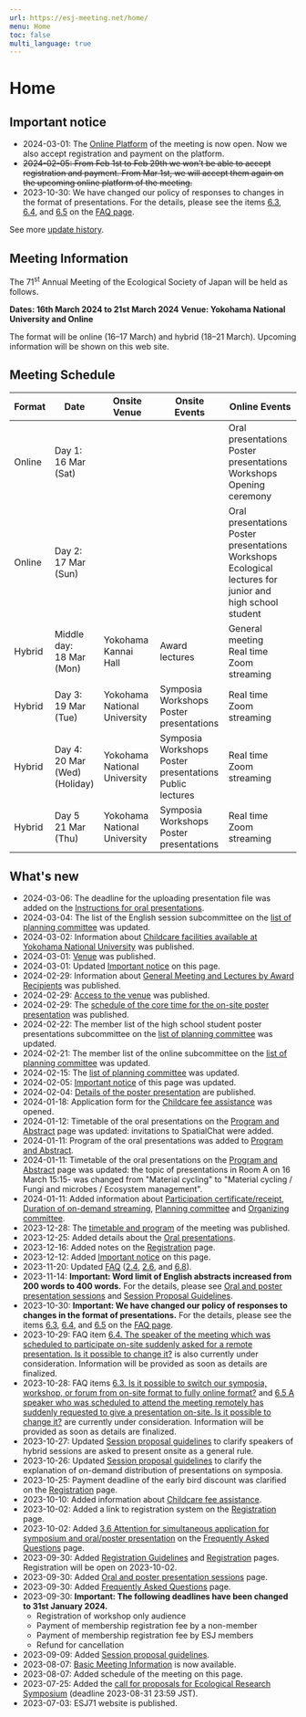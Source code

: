 ```yaml
---
url: https://esj-meeting.net/home/
menu: Home
toc: false
multi_language: true
---
```


# Home

## Important notice

* 2024-03-01: The <a href="https://esj71.gakkai.online" target="_blank">Online Platform</a> of the meeting is now open. Now we also accept registration and payment on the platform.
* ~~2024-02-05: From Feb 1st to Feb 29th we won't be able to accept registration and payment. From Mar 1st, we will accept them again on the upcoming online platform of the meeting.~~
* 2023-10-30: We have changed our policy of responses to changes in the format of presentations. For the details, please see the items [6.3](faq#Is_it_possible_to_switch_our_symposia_workshop_or_forum_from_on-site_format_to_fully_online_format), [6.4](faq#The_speaker_of_the_meeting_which_was_scheduled_to_participate_on-site_suddenly_asked_for_a_remote_presentation_Is_it_possible_to_change_it), and [6.5](faq#A_speaker_who_was_scheduled_to_attend_the_meeting_remotely_has_suddenly_requested_to_give_a_presentation_on-site_Is_it_possible_to_change_it) on the [FAQ page](faq).

See more [update history](#Whats_new).

## Meeting Information

The 71<sup>st</sup> Annual Meeting of the Ecological Society of Japan will be held as follows.

**Dates: 16th March 2024 to 21st March 2024**
**Venue: Yokohama National University and Online**

The format will be online (16–17 March) and hybrid (18–21 March).
Upcoming information will be shown on this web site.

## Meeting Schedule

| Format | Date                                | Onsite Venue                 | Onsite Events                                                    | Online Events                                                                                                     |
| ------ | ----------------------------------- | ---------------------------- | ---------------------------------------------------------------- | ----------------------------------------------------------------------------------------------------------------- |
| Online | Day 1:<br>16 Mar (Sat)              |                              |                                                                  | Oral presentations<br>Poster presentations<br>Workshops<br>Opening ceremony                                       |
| Online | Day 2:<br>17 Mar (Sun)              |                              |                                                                  | Oral presentations<br>Poster presentations<br>Workshops<br>Ecological lectures for junior and high school student |
| Hybrid | Middle day:<br>18 Mar (Mon)         | Yokohama Kannai Hall         | Award lectures                                                   | General meeting<br>Real time Zoom streaming                                                                       |
| Hybrid | Day 3:<br>19 Mar (Tue)              | Yokohama National University | Symposia<br>Workshops<br>Poster presentations                    | Real time Zoom streaming                                                                                          |
| Hybrid | Day 4:<br>20 Mar (Wed)<br>(Holiday) | Yokohama National University | Symposia<br>Workshops<br>Poster presentations<br>Public lectures | Real time Zoom streaming                                                                                          |
| Hybrid | Day 5<br>21 Mar (Thu)               | Yokohama National University | Symposia<br>Workshops<br>Poster presentations                    | Real time Zoom streaming                                                                                          |

## What's new

* 2024-03-06: The deadline for the uploading presentation file was added on the [Instructions for oral presentations](oral_and_poster_sessions#Instructions_for_oral_presentations).
* 2024-03-04: The list of the English session subcommittee on the [list of planning committee](basic_information#ANNUAL_MEETING_PLANNING_COMMITTEE) was updated.
* 2024-03-02: Information about [Childcare facilities available at Yokohama National University](childcare_facilities) was published.
* 2024-03-01: [Venue](venue) was published.
* 2024-03-01: Updated [Important notice](#Important_notice) on this page.
* 2024-02-29: Information about [General Meeting and Lectures by Award Recipients](general_meeting) was published.
* 2024-02-29: [Access to the venue](access) was published.
* 2024-02-29: The [schedule of the core time for the on-site poster presentation](oral_and_poster_sessions#On-site_Poster_Presentation) was published.
* 2024-02-22: The member list of the high school student poster presentations subcommittee on the [list of planning committee](basic_information#ANNUAL_MEETING_PLANNING_COMMITTEE) was updated.
* 2024-02-21: The member list of the online subcommittee on the [list of planning committee](basic_information#ANNUAL_MEETING_PLANNING_COMMITTEE) was updated.
* 2024-02-15: The [list of planning committee](basic_information#ANNUAL_MEETING_PLANNING_COMMITTEE) was updated.
* 2024-02-05: [Important notice](#Important_notice) of this page was updated.
* 2024-02-04: [Details of the poster presentation](oral_and_poster_sessions#Poster_presentations) are published.
* 2024-01-18: Application form for the [Childcare fee assistance](childcare) was opened.
* 2024-01-12: Timetable of the oral presentations on the [Program and Abstract](program_and_abstract) page was updated: invitations to SpatialChat were added.
* 2024-01-11: Program of the oral presentations was added to [Program and Abstract](program_and_abstract).
* 2024-01-11: Timetable of the oral presentations on the [Program and Abstract](program_and_abstract) page was updated: the topic of presentations in Room A on 16 March 15:15- was changed from "Material cycling" to "Material cycling / Fungi and microbes / Ecosystem management".
* 2024-01-11: Added information about [Participation certificate/receipt](basic_information#Participation_certificatereceipts), [Duration of on-demand streaming](basic_information#FORMAT_OF_THE_MEETING), [Planning committee](basic_information#ANNUAL_MEETING_PLANNING_COMMITTEE) and [Organizing committee](basic_information#ANNUAL_MEETING_ORGANIZING_COMMITTEE).
* 2023-12-28: The [timetable and program](program_and_abstract) of the meeting was published.
* 2023-12-25: Added details about the [Oral presentations](oral_and_poster_sessions#Precautions_about_the_presentation_materials).
* 2023-12-16: Added notes on the [Registration](registration) page.
* 2023-12-12: Added [Important notice](#important_notice) on this page.
* 2023-11-20: Updated [FAQ](faq) ([2.4](faq#Are_audience_members_who_only_attend_the_workshops_required_to_apply_for_entry_and_pay_the_registration_fee), [2.6](faq#Can_the_registration_and_banquet_fees_be_paid_by_my_organization_using_public_expense), and [6.8](faq#Is_it_possible_to_make_only_some_of_the_presentations_of_a_workshopsymposium_private_on-demand)).
* 2023-11-14: **Important: Word limit of English abstracts increased from 200 words to 400 words.** For the details, please see [Oral and poster presentation sessions](oral_and_poster_sessions) and [Session Proposal Guidelines](session_proposal_guidelines).
* 2023-10-30: **Important: We have changed our policy of responses to changes in the format of presentations.** For the details, please see the items [6.3](faq#Is_it_possible_to_switch_our_symposia_workshop_or_forum_from_on-site_format_to_fully_online_format), [6.4](faq#The_speaker_of_the_meeting_which_was_scheduled_to_participate_on-site_suddenly_asked_for_a_remote_presentation_Is_it_possible_to_change_it), and [6.5](faq#A_speaker_who_was_scheduled_to_attend_the_meeting_remotely_has_suddenly_requested_to_give_a_presentation_on-site_Is_it_possible_to_change_it) on the [FAQ page](faq).
* 2023-10-29: FAQ item [6.4. The speaker of the meeting which was scheduled to participate on-site suddenly asked for a remote presentation. Is it possible to change it?](faq#The_speaker_of_the_meeting_which_was_scheduled_to_participate_on-site_suddenly_asked_for_a_remote_presentation_Is_it_possible_to_change_it) is also currently under consideration. Information will be provided as soon as details are finalized.
* 2023-10-28: FAQ items [6.3. Is it possible to switch our symposia, workshop, or forum from on-site format to fully online format?](faq#Is_it_possible_to_switch_our_symposia_workshop_or_forum_from_on-site_format_to_fully_online_format) and [6.5 A speaker who was scheduled to attend the meeting remotely has suddenly requested to give a presentation on-site. Is it possible to change it?](faq#A_speaker_who_was_scheduled_to_attend_the_meeting_remotely_has_suddenly_requested_to_give_a_presentation_on-site_Is_it_possible_to_change_it) are currently under consideration. Information will be provided as soon as details are finalized.
* 2023-10-27: Updated [Session proposal guidelines](session_proposal_guidelines) to clarify speakers of hybrid sessions are asked to present onsite as a general rule.
* 2023-10-26: Updated [Session proposal guidelines](session_proposal_guidelines#CALL_FOR_SYMPOSIA) to clarify the explanation of on-demand distribution of presentations on symposia.
* 2023-10-25: Payment deadline of the early bird discount was clarified on the [Registration](registration) page.
* 2023-10-10: Added information about [Childcare fee assistance](childcare).
* 2023-10-02: Added a link to registration system on the [Registration](registration) page.
* 2023-10-02: Added [3.6 Attention for simultaneous application for symposium and oral/poster presentation](faq#I_would_like_to_give_a_presentation_at_the_symposium_Can_I_also_apply_for_the_oral_or_poster_presentation_to_have_a_presentation_in_case_my_proposal_for_the_symposium_is_not_accepted) on the [Frequently Asked Questions](faq) page.
* 2023-09-30: Added [Registration Guidelines](registration_guidelines) and [Registration](registration) pages. Registration will be open on 2023-10-02.
* 2023-09-30: Added [Oral and poster presentation sessions](oral_and_poster_sessions) page.
* 2023-09-30: Added [Frequently Asked Questions](faq) page.
* 2023-09-30: **Important: The following deadlines have been changed to 31st January 2024.**
    * Registration of workshop only audience
    * Payment of membership registration fee by a non-member
    * Payment of membership registration fee by ESJ members
    * Refund for cancellation
* 2023-09-09: Added [Session proposal guidelines](session_proposal_guidelines).
* 2023-08-07: [Basic Meeting Information](basic_information) is now available.
* 2023-08-07: Added schedule of the meeting on this page.
* 2023-07-25: Added the [call for proposals for Ecological Research Symposium](er_symposium) (deadline 2023-08-31 23:59 JST).
* 2023-07-03: ESJ71 website is published.
